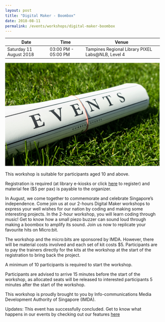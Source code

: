 ```yaml
---
layout: post
title: "Digital Maker - Boombox"
date: 2018-08-11
permalink: /events/workshops/digital-maker-boombox
---
```


| Date | Time | Venue |
|--------|---|---|
| Saturday 11 August 2018 | 03:00 PM - 05:00 PM | Tampines Regional Library PIXEL Labs@NLB, Level 4 |

![hi](/images/events/generic-event-image.jpg)

This workshop is suitable for participants aged 10 and above.

Registration is required (at library e-kiosks or click <a href="https://www.nlb.gov.sg/golibrary2/e/digital-maker-boombox-pixel-labsnlb-28549423" target="_blank">here</a> to register) and material fee ($5 per pax) is payable to the organizer.

In August, we come together to commemorate and celebrate Singapore’s independence.  Come join us at our 2-hours Digital Maker workshops to express your well wishes for our nation by coding and making some interesting projects. In the 2-hour workshop, you will learn coding through music! Get to know how a small piezo buzzer can sound loud through making a boombox to amplify its sound. Join us now to replicate your favourite hits on Micro:bit.

The workshop and the micro:bits are sponsored by IMDA.  However, there will be material costs involved and each set of kit costs $5.  Participants are to pay the trainers directly for the kits at the workshop at the start of the registration to bring back the project.

A minimum of 10 participants is required to start the workshop.

Participants are advised to arrive 15 minutes before the start of the workshop, as allocated seats will be released to interested participants 5 minutes after the start of the workshop.
 
This workshop is proudly brought to you by Info-communications Media Development Authority of Singapore (IMDA).

Updates: This event has successfully concluded. Get to know what happens in our events by checking out our features <a href="" target="_blank">here</a>

